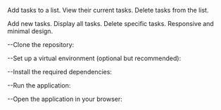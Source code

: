 <!-- Flask To-Do List
A simple web-based To-Do List application built using Flask. This project allows users to: -->

Add tasks to a list.
View their current tasks.
Delete tasks from the list.

<!-- Features -->
Add new tasks.
Display all tasks.
Delete specific tasks.
Responsive and minimal design.

<!-- Installation -->

--Clone the repository: 
<!-- git clone https://github.com/your-username/flask-todo-list.git
cd flask-todo-list -->

--Set up a virtual environment (optional but recommended):
<!-- python -m venv venv
venv\Scripts\activate       # On Windows -->

--Install the required dependencies:
<!-- pip install -r requirements.txt -->


--Run the application:
<!-- python app.py -->


--Open the application in your browser:
<!-- http://..../ -->